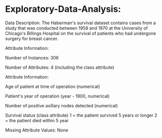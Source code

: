 # Exploratory-Data-Analysis:

Data Description: The Haberman's survival dataset contains cases from a study that was conducted between 1958 and 1970 at the University of Chicago's Billings Hospital on the survival of patients who had undergone surgery for breast cancer.

Attribute Information:

Number of Instances: 306

Number of Attributes: 4 (including the class attribute)

Attribute Information:

Age of patient at time of operation (numerical)

Patient's year of operation (year - 1900, numerical)

Number of positive axillary nodes detected (numerical)

Survival status (class attribute) 1 = the patient survived 5 years or longer 2 = the patient died within 5 year

Missing Attribute Values: None

